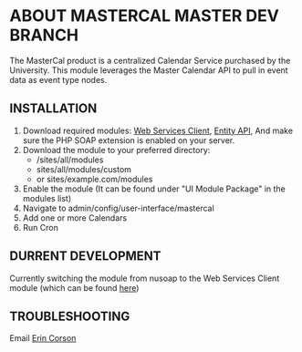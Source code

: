 ABOUT MASTERCAL MASTER DEV BRANCH
=================================

The MasterCal product is a centralized Calendar Service purchased by the University. 
This module leverages the Master Calendar API to pull in event data as event type nodes.

INSTALLATION
------------

1. Download required modules: [Web Services Client](http://drupal.org/project/wsclient "Web Services Client module page"), [Entity API](http://drupal.org/project/entity "Entity API download page"), And make sure the PHP SOAP extension is enabled on your server.
2. Download the module to your preferred directory:
	- /sites/all/modules
	- sites/all/modules/custom
	- or sites/example.com/modules
3. Enable the module (It can be found under "UI Module Package" in the modules list)
4. Navigate to admin/config/user-interface/mastercal
5. Add one or more Calendars
6. Run Cron

DURRENT DEVELOPMENT
-------------------

Currently switching the module from nusoap to the Web Services Client module (which can be found [here](http://drupal.org/project/wsclient "Web Services Client module page"))

TROUBLESHOOTING
---------------

Email [Erin Corson](mailto:erin-corson@uiowa.edu "Mail Erin Corson")
